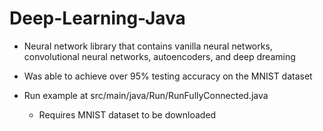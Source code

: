 # Deep-Learning-Java
* Neural network library that contains vanilla neural networks, convolutional neural networks, autoencoders, and deep dreaming

* Was able to achieve over 95% testing accuracy on the MNIST dataset

* Run example at src/main/java/Run/RunFullyConnected.java
  
  * Requires MNIST dataset to be downloaded
